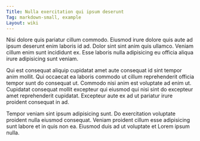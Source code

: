```yaml
---
Title: Nulla exercitation qui ipsum deserunt
Tag: markdown-small, example
Layout: wiki
---
```

Nisi dolore quis pariatur cillum commodo. Eiusmod irure dolore quis aute ad ipsum deserunt enim laboris id ad. Dolor sint sint anim quis ullamco. Veniam cillum enim sunt incididunt ex. Esse laboris nulla adipisicing eu officia aliqua irure adipisicing sunt veniam.

Qui est consequat aliquip cupidatat amet aute consequat id sint tempor anim mollit. Qui occaecat ea laboris commodo ut cillum reprehenderit officia tempor sunt do consequat ut. Commodo nisi anim est voluptate ad enim ut. Cupidatat consequat mollit excepteur qui eiusmod qui nisi sint do excepteur amet reprehenderit cupidatat. Excepteur aute ex ad ut pariatur irure proident consequat in ad.

Tempor veniam sint ipsum adipisicing sunt. Do exercitation voluptate proident nulla eiusmod consequat. Veniam proident cillum esse adipisicing sunt labore et in quis non ea. Eiusmod duis ad ut voluptate et Lorem ipsum nulla.